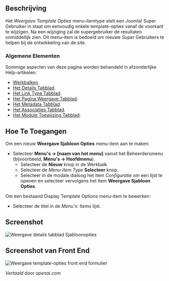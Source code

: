 <!-- Filename: Help4.x:Menu_Item:_Display_Template_Options  / Display title: Sjabloonopties weergeven -->

## Beschrijving

Het *Weergave Template Opties* menu-itemtype stelt een Joomla!
Super Gebruiker in staat om eenvoudig enkele template-opties vanaf de voorkant te wijzigen.
Na een wijziging zal de supergebruiker de resultaten onmiddellijk zien. Dit
menu-item is bedoeld om nieuwe Super Gebruikers te helpen bij de ontwikkeling van de site.

### Algemene Elementen

Sommige aspecten van deze pagina worden behandeld in afzonderlijke Help-artikelen:

* [Werkbalken](jdocmanual?article=help/common-elements/toolbars).
* [Het Details Tabblad](jdocmanual?article=help/menu-items-common/menu-item-details).
* [Het Link Type Tabblad](jdocmanual?article=help/menu-items-common/menu-item-link-type).
* [Het Pagina Weergave Tabblad](jdocmanual?article=help/menu-items-common/menu-item-page-display).
* [Het Metadata Tabblad](jdocmanual?article=help/menu-items-common/menu-item-metadata).
* [Het Associaties Tabblad](jdocmanual?article=help/common-elements/edit-associations).
* [Het Module Toewijzing Tabblad](jdocmanual?article=help/menu-items-common/menu-item-module-assignment).

## Hoe Te Toegangen

Om een nieuw **Weergave Sjabloon Opties** menu-item aan te maken:

- Selecteer **Menu's → \[naam van het menu\]** vanuit het Beheerdersmenu
  (bijvoorbeeld, **Menu's → Hoofdmenu**).
  - Selecteer de **Nieuw** knop in de Werkbalk.
  - Selecteer de *Menu-item Type* **Selecteer** knop.
  - Selecteer in de modale dialoog het item *Configuratie* om een lijst te openen en selecteer vervolgens het item **Weergave Sjabloon Opties**.

Om een bestaand Display Template Options menu-item te bewerken:

- Selecteer de titel in de *Menu's: Items* lijst.

## Screenshot

![Weergave details tabblad Sjabloonopties](../../../nl/images/menu-items/configuration-display-template-options-details.png)

## Screenshot van Front End

![Weergave template-opties front end formulier](../../../en/images/menu-items/configuration-display-template-options-frontend.png)

*Vertaald door openai.com*


